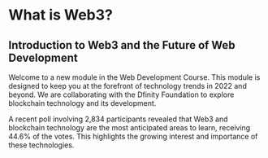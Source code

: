 # What is Web3?

## Introduction to Web3 and the Future of Web Development

Welcome to a new module in the Web Development Course. This module is designed to keep you at the forefront of technology trends in 2022 and beyond. We are collaborating with the Dfinity Foundation to explore blockchain technology and its development.

A recent poll involving 2,834 participants revealed that Web3 and blockchain technology are the most anticipated areas to learn, receiving 44.6% of the votes. This highlights the growing interest and importance of these technologies.
